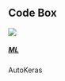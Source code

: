 ## Code Box

<img src="https://avatars3.githubusercontent.com/u/21237232?s=460&v=4">

##### [ML](https://mp.weixin.qq.com/s/TjpCoyZRT1kI0M6y7pSeiQ)

AutoKeras